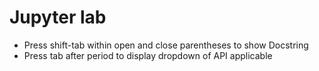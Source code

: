 # Jupyter lab

- Press shift-tab within open and close parentheses to show Docstring
- Press tab after period to display dropdown of API applicable